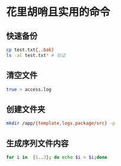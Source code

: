 # 花里胡哨且实用的命令

## 快速备份

```bash
cp test.txt{,.bak}
ls -al test.txt* # 验证
```

## 清空文件

```bash
true > access.log
```

## 创建文件夹

```bash
mkdir /app/{template,logs,package/src} -p
```

## 生成序列文件内容

```bash
for i in  {1..3}; do echo $i > $i;done
```
